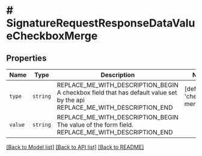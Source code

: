 # # SignatureRequestResponseDataValueCheckboxMerge



## Properties

Name | Type | Description | Notes
------------ | ------------- | ------------- | -------------
| `type` | ```string``` | REPLACE_ME_WITH_DESCRIPTION_BEGIN A checkbox field that has default value set by the api REPLACE_ME_WITH_DESCRIPTION_END |  [default to 'checkbox-merge'] |
| `value` | ```string``` | REPLACE_ME_WITH_DESCRIPTION_BEGIN The value of the form field. REPLACE_ME_WITH_DESCRIPTION_END |  |

[[Back to Model list]](../../README.md#models) [[Back to API list]](../../README.md#endpoints) [[Back to README]](../../README.md)
